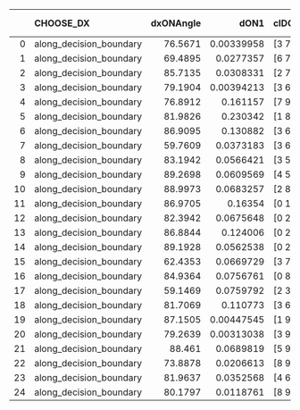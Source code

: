 |    | CHOOSE_DX               |   dxONAngle |       dON1 | cIDON1   |   dON_patch_1 |   nTON |        dON |   dxOFFAngle |      dOFF1 | cIDOFF1   |   dOFF_patch_1 |   nTOFF |       dOFF | SUCCESS   |   nExp |   dual_point_id |   subpoint_time_seconds |   total_execution_time |      logp |   dOFF/dON | Vote dOFF>dON   |
|---:|:------------------------|------------:|-----------:|:---------|--------------:|-------:|-----------:|-------------:|-----------:|:----------|---------------:|--------:|-----------:|:----------|-------:|----------------:|------------------------:|-----------------------:|----------:|-----------:|:----------------|
|  0 | along_decision_boundary |     76.5671 | 0.00339958 | [3 7]    |    0.00339958 |      1 | 0.00339958 |      83.1888 | 0.0159324  | [3 7]     |     0.0159324  |       1 | 0.0159324  | True      |      1 |               1 |                 1.23097 |                2.29366 |  0        |   4.68658  | True            |
|  1 | along_decision_boundary |     69.4895 | 0.0277357  | [6 7]    |    0.0277357  |      1 | 0.0277357  |      73.7092 | 0.308058   | [6 7]     |     0.308058   |       1 | 0.308058   | True      |      2 |               2 |                 2.53293 |                4.94645 | -0.5      |  11.1069   | True            |
|  2 | along_decision_boundary |     85.7135 | 0.0308331  | [2 7]    |    0.0308331  |      1 | 0.0308331  |      82.7077 | 0.310025   | [2 7]     |     0.310025   |       1 | 0.310025   | True      |      3 |               3 |                 2.84801 |                7.88821 | -1        |  10.0549   | True            |
|  3 | along_decision_boundary |     79.1904 | 0.00394213 | [3 6]    |    0.00394213 |      1 | 0.00394213 |      75.6236 | 0.0062676  | [3 6]     |     0.0062676  |       1 | 0.0062676  | True      |      4 |               4 |                 1.30891 |                9.22611 | -1.5      |   1.5899   | True            |
|  4 | along_decision_boundary |     76.8912 | 0.161157   | [7 9]    |    0.161157   |      1 | 0.161157   |      64.9995 | 0.087608   | [7 9]     |     0.087608   |       1 | 0.087608   | False     |      5 |               5 |                 4.2255  |               13.6095  | -2        |   0.543621 | False           |
|  5 | along_decision_boundary |     81.9826 | 0.230342   | [1 8]    |    0.230342   |      1 | 0.230342   |      79.0248 | 0.495788   | [0 8]     |     0.495788   |       1 | 0.495788   | True      |      6 |               6 |                 3.11248 |               16.8498  | -0.9      |   2.1524   | True            |
|  6 | along_decision_boundary |     86.9095 | 0.130882   | [3 6]    |    0.130882   |      1 | 0.130882   |      74.1935 | 0.0131717  | [3 6]     |     0.0131717  |       1 | 0.0131717  | False     |      7 |               7 |                 2.13422 |               19.1     | -1.33333  |   0.100638 | False           |
|  7 | along_decision_boundary |     59.7609 | 0.0373183  | [3 6]    |    0.0373183  |      1 | 0.0373183  |      62.736  | 0.0936455  | [3 6]     |     0.0936455  |       1 | 0.0936455  | True      |      8 |               8 |                 1.36015 |               20.5099  | -0.642857 |   2.50937  | True            |
|  8 | along_decision_boundary |     83.1942 | 0.0566421  | [3 5]    |    0.0566421  |      1 | 0.0566421  |      88.9488 | 0.120855   | [3 5]     |     0.120855   |       1 | 0.120855   | True      |      9 |              12 |                 1.43807 |               24.6998  | -1        |   2.13366  | True            |
|  9 | along_decision_boundary |     89.2698 | 0.0609569  | [4 5]    |    0.0609569  |      1 | 0.0609569  |      86.3207 | 0.141379   | [4 5]     |     0.141379   |       1 | 0.141379   | True      |     10 |              14 |                 2.26646 |               27.1798  | -1.38889  |   2.31933  | True            |
| 10 | along_decision_boundary |     88.9973 | 0.0683257  | [2 8]    |    0.0683257  |      1 | 0.0683257  |      85.3545 | 0.0240332  | [2 8]     |     0.0240332  |       1 | 0.0240332  | False     |     11 |              15 |                 1.71896 |               29.0216  | -1.8      |   0.351745 | False           |
| 11 | along_decision_boundary |     86.9705 | 0.16354    | [0 1]    |    0.16354    |      1 | 0.16354    |      85.4031 | 0.255022   | [0 1]     |     0.255022   |       1 | 0.255022   | True      |     12 |              16 |                 2.87942 |               32.0454  | -1.13636  |   1.55939  | True            |
| 12 | along_decision_boundary |     82.3942 | 0.0675648  | [0 2]    |    0.0675648  |      1 | 0.0675648  |      81.5196 | 0.183165   | [1 2]     |     0.183165   |       1 | 0.183165   | True      |     13 |              17 |                 1.6662  |               33.7906  | -1.5      |   2.71095  | True            |
| 13 | along_decision_boundary |     86.8844 | 0.124006   | [0 2]    |    0.124006   |      1 | 0.124006   |      87.5614 | 0.586838   | [1 2]     |     0.586838   |       1 | 0.586838   | True      |     14 |              18 |                 2.61121 |               36.4812  | -1.88462  |   4.73235  | True            |
| 14 | along_decision_boundary |     89.1928 | 0.0562538  | [0 2]    |    0.0562538  |      1 | 0.0562538  |      86.9949 | 0.346947   | [1 2]     |     0.346947   |       1 | 0.346947   | True      |     15 |              19 |                 2.52761 |               39.0887  | -2.28571  |   6.16754  | True            |
| 15 | along_decision_boundary |     62.4353 | 0.0669729  | [3 7]    |    0.0669729  |      1 | 0.0669729  |      68.2692 | 0.126828   | [3 7]     |     0.126828   |       1 | 0.126828   | True      |     16 |              22 |                 1.93833 |               41.5227  | -2.7      |   1.89371  | True            |
| 16 | along_decision_boundary |     84.9364 | 0.0756761  | [0 8]    |    0.0756761  |      1 | 0.0756761  |      84.3246 | 0.18707    | [0 8]     |     0.18707    |       1 | 0.18707    | True      |     17 |              23 |                 1.6152  |               43.1836  | -3.125    |   2.47198  | True            |
| 17 | along_decision_boundary |     59.1469 | 0.0759792  | [2 3]    |    0.0759792  |      1 | 0.0759792  |      60.0682 | 0.0763751  | [2 3]     |     0.0763751  |       1 | 0.0763751  | True      |     18 |              24 |                 2.8722  |               46.1288  | -3.55882  |   1.00521  | True            |
| 18 | along_decision_boundary |     81.7069 | 0.110773   | [3 6]    |    0.110773   |      1 | 0.110773   |      83.1226 | 0.0523688  | [3 6]     |     0.0523688  |       1 | 0.0523688  | False     |     19 |              25 |                 1.79998 |               48.0573  | -4        |   0.472759 | False           |
| 19 | along_decision_boundary |     87.1505 | 0.00447545 | [1 9]    |    0.00447545 |      1 | 0.00447545 |      61.0247 | 0.0459635  | [0 9]     |     0.0459635  |       1 | 0.0459635  | True      |     20 |              28 |                 1.67171 |               50.1118  | -3.18421  |  10.2701   | True            |
| 20 | along_decision_boundary |     79.2639 | 0.00313038 | [3 9]    |    0.00313038 |      1 | 0.00313038 |      83.5629 | 0.0195224  | [3 9]     |     0.0195224  |       1 | 0.0195224  | True      |     21 |              30 |                 1.48354 |               54.6372  | -3.6      |   6.23643  | True            |
| 21 | along_decision_boundary |     88.461  | 0.0689819  | [5 9]    |    0.0689819  |      1 | 0.0689819  |      82.5369 | 0.22489    | [5 9]     |     0.22489    |       1 | 0.22489    | True      |     22 |              32 |                 1.63871 |               56.4227  | -4.02381  |   3.26013  | True            |
| 22 | along_decision_boundary |     73.8878 | 0.0206613  | [8 9]    |    0.0206613  |      1 | 0.0206613  |      76.5461 | 0.0227381  | [8 9]     |     0.0227381  |       1 | 0.0227381  | True      |     23 |              34 |                 1.54952 |               59.8741  | -4.45455  |   1.10052  | True            |
| 23 | along_decision_boundary |     81.9637 | 0.0352568  | [4 6]    |    0.0352568  |      1 | 0.0352568  |      87.0942 | 0.00959373 | [4 6]     |     0.00959373 |       1 | 0.00959373 | False     |     24 |              35 |                 1.19467 |               61.0885  | -4.8913   |   0.27211  | False           |
| 24 | along_decision_boundary |     80.1797 | 0.0118761  | [8 9]    |    0.0118761  |      1 | 0.0118761  |      81.1047 | 0.0920773  | [8 9]     |     0.0920773  |       1 | 0.0920773  | True      |     25 |              36 |                 1.6423  |               62.7764  | -4.08333  |   7.75313  | True            |